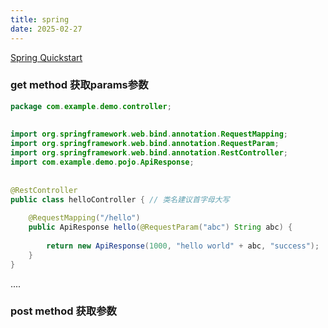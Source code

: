```yaml
---
title: spring
date: 2025-02-27
---
```

[Spring Quickstart](https://spring.io/quickstart)

### get method 获取params参数

```java
package com.example.demo.controller;  
  
  
import org.springframework.web.bind.annotation.RequestMapping;  
import org.springframework.web.bind.annotation.RequestParam;  
import org.springframework.web.bind.annotation.RestController;  
import com.example.demo.pojo.ApiResponse;  
  
  
@RestController  
public class helloController { // 类名建议首字母大写  
  
    @RequestMapping("/hello")  
    public ApiResponse hello(@RequestParam("abc") String abc) {  
  
        return new ApiResponse(1000, "hello world" + abc, "success");  
    }  
}
```

....

### post method 获取参数

```java

```